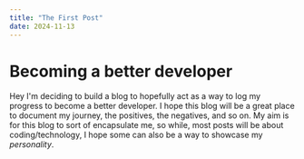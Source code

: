 ```yaml
---
title: "The First Post"
date: 2024-11-13
---
```

# Becoming a better developer
Hey I'm deciding to build a blog to hopefully act as a way to log my progress to become a better developer. 
I hope this blog will be a great place to document my journey, the positives, the negatives, and so on.
My aim is for this blog to sort of encapsulate me, so while, most posts will be about coding/technology, I hope some can also be a way to showcase my *personality*. 
